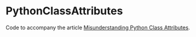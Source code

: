 # PythonClassAttributes

Code to accompany the article [Misunderstanding Python Class Attributes](https://www.bruceeckel.com/2022/05/11/misunderstanding-python-class-attributes/).
